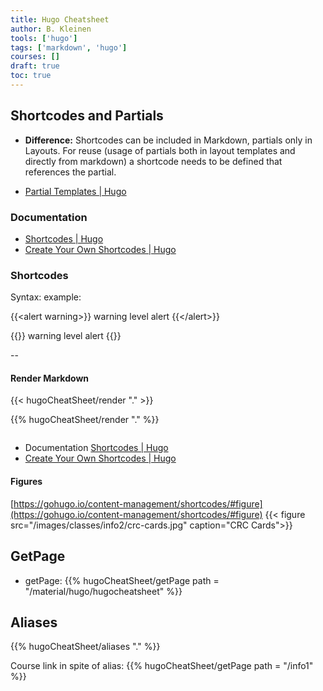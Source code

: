 ```yaml
---
title: Hugo Cheatsheet
author: B. Kleinen
tools: ['hugo']
tags: ['markdown', 'hugo']
courses: []
draft: true
toc: true
---
```




## Shortcodes and Partials

- **Difference:**
Shortcodes can be included in Markdown, partials only in Layouts.
For reuse (usage of partials both in layout templates and directly from markdown)
a shortcode needs to be defined that references the partial.

- [Partial Templates | Hugo](https://gohugo.io/templates/partials/)
### Documentation
* [Shortcodes | Hugo](https://gohugo.io/content-management/shortcodes/)
* [Create Your Own Shortcodes | Hugo](https://gohugo.io/templates/shortcode-templates/)
### Shortcodes
Syntax: example:

  \{\{\<alert warning\>\}\}
      warning level alert
  \{\{\</alert\>\}\}


{{<alert warning>}}
    warning level alert
{{</alert>}}

--

#### Render Markdown

{{< hugoCheatSheet/render "." >}}

{{% hugoCheatSheet/render "." %}}

```

```

* Documentation [Shortcodes | Hugo](https://gohugo.io/content-management/shortcodes/)
* [Create Your Own Shortcodes | Hugo](https://gohugo.io/templates/shortcode-templates/)

#### Figures
[https://gohugo.io/content-management/shortcodes/#figure](https://gohugo.io/content-management/shortcodes/#figure)
{{< figure src="/images/classes/info2/crc-cards.jpg" caption="CRC Cards">}}



## GetPage

- getPage: {{% hugoCheatSheet/getPage  path = "/material/hugo/hugocheatsheet" %}}

## Aliases

{{% hugoCheatSheet/aliases "." %}}

Course link in spite of alias:
{{% hugoCheatSheet/getPage  path = "/info1" %}}
